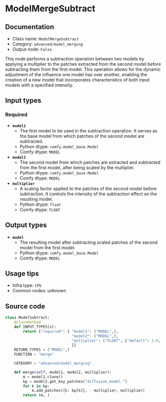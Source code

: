 # ModelMergeSubtract
## Documentation
- Class name: `ModelMergeSubtract`
- Category: `advanced/model_merging`
- Output node: `False`

This node performs a subtraction operation between two models by applying a multiplier to the patches extracted from the second model before subtracting them from the first model. This operation allows for the dynamic adjustment of the influence one model has over another, enabling the creation of a new model that incorporates characteristics of both input models with a specified intensity.
## Input types
### Required
- **`model1`**
    - The first model to be used in the subtraction operation. It serves as the base model from which patches of the second model are subtracted.
    - Python dtype: `comfy.model_base.Model`
    - Comfy dtype: `MODEL`
- **`model2`**
    - The second model from which patches are extracted and subtracted from the first model, after being scaled by the multiplier.
    - Python dtype: `comfy.model_base.Model`
    - Comfy dtype: `MODEL`
- **`multiplier`**
    - A scaling factor applied to the patches of the second model before subtraction. It controls the intensity of the subtraction effect on the resulting model.
    - Python dtype: `float`
    - Comfy dtype: `FLOAT`
## Output types
- **`model`**
    - The resulting model after subtracting scaled patches of the second model from the first model.
    - Python dtype: `comfy.model_base.Model`
    - Comfy dtype: `MODEL`
## Usage tips
- Infra type: `CPU`
- Common nodes: unknown


## Source code
```python
class ModelSubtract:
    @classmethod
    def INPUT_TYPES(s):
        return {"required": { "model1": ("MODEL",),
                              "model2": ("MODEL",),
                              "multiplier": ("FLOAT", {"default": 1.0, "min": -10.0, "max": 10.0, "step": 0.01}),
                              }}
    RETURN_TYPES = ("MODEL",)
    FUNCTION = "merge"

    CATEGORY = "advanced/model_merging"

    def merge(self, model1, model2, multiplier):
        m = model1.clone()
        kp = model2.get_key_patches("diffusion_model.")
        for k in kp:
            m.add_patches({k: kp[k]}, - multiplier, multiplier)
        return (m, )

```
